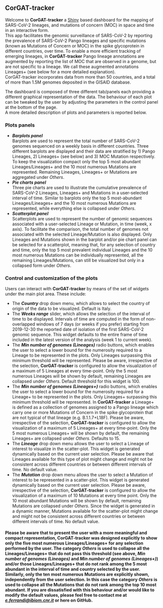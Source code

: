 ## CorGAT-tracker

Welcome to **CorGAT-tracker** a [Shiny](https://shiny.rstudio.com/) based dashboard for the mapping of SARS-CoV-2 lineages, and mutations of concern (MOC) in space and time in an interactive form.  
This app facilitates the genomic surveillance of SARS-CoV-2 by reporting the prevalence of SARS-CoV-2 Pango lineages and specific mutations (known as Mutations of Concern or MOC) in the spike glycoprotein in different countries, over time. To enable a more efficient tracking of emerging lineages, in **CorGAT-tracker** Pango lineage annotations are augmented by reporting the list of MOC that are observed in a genome, but are not specific to a lineage. We call these augmented annotations Lineages+ (see below for a more detailed explanation).  
CorGAT-tracker incorporates data from more than 50 countries, and a total of more than 1.5M genomes deposited in the GISAID database.

The dashboard is composed of three different tab/panels each providing a different graphical representation of the data. The behaviour of each plot can be tweaked by the user by adjusting the parameters in the control panel at the bottom of the page.  
A more detailed description of plots and parameters is reported below.

### Plots panels

* ***Barplots panel***  
Barplots are used to represent the total number of SARS-CoV-2 genomes sequenced on a weekly basis in different countries. Three different barplots are displayed and their data are stratified by 1) Pango Lineages, 2) Lineages+ (see below) and 3) MOC Mutation respectively. To keep the visualization compact only the top 5 most abundant Lineages/Lineages+ and the 10 most numerous Mutations are represented. Remaining Lineages, Lineages+ or Mutations are aggregated under *Others*.  
* ***Pie charts panel***  
Three pie charts are used to illustrate the cumulative prevalence of SARS-CoV-2 Lineages, Lineages+ and Mutations in a user-selected interval of time. Similar to barplots only the top 5 most-abundant Lineages/Lineages+ and the 10 most numerous Mutations are represented, while everything else is collapsed under *Others*.  
* ***Scatterplot panel***  
Scatterplots are used to represent the number of genomic sequences associated with a user-selected Lineage or Mutation, in time (week, x axis). To facilitate the comparison, the total number of genomes not associated with the selected Lineage/Mutation is also displayed. Only Lineages and Mutations shown in the barplot and/or pie chart panel can be selected for a scatterplot, meaning that, for any selection of country and time, only the top 5 most prevalent individual Lineages and the 10 most numerous Mutations can be individually represented, all the remaining Lineages/Mutations, can still be visualized but only in a collapsed form under *Others*.

### Control and customization of the plots

Users can interact with **CorGAT-tracker** by means of the set of widgets under the main plot area. These include:  
* The ***Country*** drop down menu, which allows to select the country of origin of the data to be visualized. Default is Italy.  
* The ***Weeks range*** slider, which allows the selection of the interval of  time to be displayed. Intervals of time are computed in the form of non-overlapped windows of 7 days (or weeks if you prefer) starting from 2019-12-30 the reported date of isolation of the first SARS-CoV-2 genomic sequence. This widget defaults to the entire frame of time included in the latest version of the analysis (week 1 to current week).
* The ***Min number of genomes (Lineages)*** radio buttons, which enables the user to select a lower bound for the numerosity required to a Lineage to be represented in the plots. Only Lineages surpassing this minimum threshold will be represented. Please be aware, irrespective of the selection, **CorGAT-tracker** is configured to allow the visualization of a maximum of 5 Lineages at every time-point. Only the 5 most numerous Lineages will be shown by default, remaining Lineages are collapsed under *Others*. Default threshold for this widget is 100.
* The ***Min number of genomes (Lineages+)*** radio buttons, which enables the user to select a lower bound for the numerosity required for a Lineage+ to be represented in the plots. Only Lineages+ surpassing this minimum threshold will be represented. In **CorGAT-tracker** a Lineage+ is defined as a collection of genomes assigned to a Pango lineage which carry one or more Mutations of Concern in the spike glycoprotein that are not typical of that lineage (e.g. B.1.1.7+L18F). Please be aware, irrespective of the selection, **CorGAT-tracker** is configured to allow the visualization of a maximum of 5 Lineages+ at every time-point. Only the 5 most numerous Lineages+ will be shown by default, the remaining Lineages+ are collapsed under *Others*. Defaults to 15.
* The ***Lineage*** drop down menu allows the user to select a Lineage of interest to visualize in the scatter-plot. This widget is generated dynamically based on the current user selection. Please be aware that Lineages available for this type of plot might change and might not be consistent across different countries or between different intervals of time. No default value.
* The ***Mutation*** drop down menu allows the user to select a Mutation of interest to be represented in a scatter-plot. This widget is generated dynamically based on the current user selection. Please be aware, irrespective of the selection, **CorGAT-tracker** is configured to allow the visualization of a maximum of 10 Mutations at every time point. Only the 10 most abundant Mutations will be shown by default, remaining Mutations are collapsed under *Others*. Since the widget is generated in a dynamic manner, Mutations available for the scatter-plot might change and might not be consistent across different countries or between different intervals of time. No default value.

#### Please be aware that to present the user with a more meaningful and compact representation, **CorGAT-tracker** was designed explicitly to show only the five most numerous Lineages/Lineages+ for any selection performed by the user. The category *Others* is used to collapse all the Lineages/Lineages+ that do not pass this threshold (see above, ***Min number of genomes (Lineages)*** and ***Min number of genomes (Lineages+)***) and/or those Lineages/Lineages+ that do not rank among the 5 most abundant in the interval of time and country selected by the user. Similarly, only the ten most numerous Mutations are explicitly shown, independently from the user selection. In this case the category *Others* is used to collapse all the Mutations that do not rank among the top 10 most abundant. If you are dissatisfied with this behaviour and/or would like to modify the default values, please feel free to contact me at *e.ferrandi@ibiom.cnr.it* or here on GitHub.
